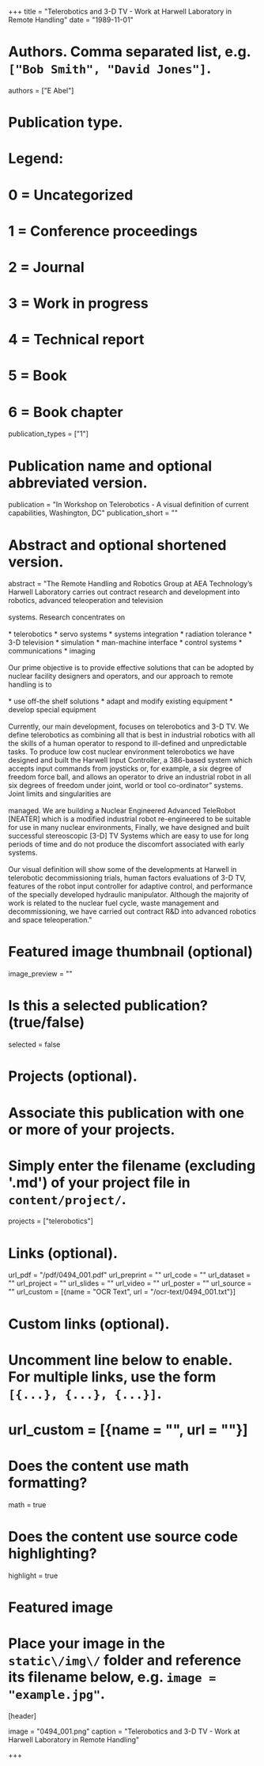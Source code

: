 +++
title = "Telerobotics and 3-D TV - Work at Harwell Laboratory in Remote Handling" 
date = "1989-11-01"

# Authors. Comma separated list, e.g. `["Bob Smith", "David Jones"]`.
authors = ["E Abel"]

# Publication type.
# Legend:
# 0 = Uncategorized
# 1 = Conference proceedings
# 2 = Journal
# 3 = Work in progress
# 4 = Technical report
# 5 = Book
# 6 = Book chapter
publication_types = ["1"]

# Publication name and optional abbreviated version.
publication = "In Workshop on Telerobotics - A visual definition of current capabilities, Washington, DC"
publication_short = ""

# Abstract and optional shortened version.
abstract = "The Remote Handling and Robotics Group at AEA Technology’s Harwell Laboratory carries out contract research and development into robotics, advanced teleoperation and television<br><br>systems. Research concentrates on<br><br>* telerobotics * servo systems * systems integration * radiation tolerance * 3-D television * simulation * man-machine interface * control systems * communications * imaging<br><br>Our prime objective is to provide effective solutions that can be adopted by nuclear facility designers and operators, and our approach to remote handling is to<br><br>* use off-the shelf solutions * adapt and modify existing equipment * develop special equipment<br><br>Currently, our main development, focuses on telerobotics and 3-D TV. We define telerobotics as combining all that is best in industrial robotics with all the skills of a human operator to respond to ill-defined and unpredictable tasks. To produce low cost nuclear environment telerobotics we have designed and built the Harwell Input Controller, a 386-based system which accepts input commands from joysticks or, for example, a six degree of freedom force ball, and allows an operator to drive an industrial robot in all six degrees of freedom under joint, world or tool co-ordinator” systems. Joint limits and singularities are<br><br>managed. We are building a Nuclear Engineered Advanced TeleRobot [NEATER] which is a modified industrial robot re-engineered to be suitable for use in many nuclear environments, Finally, we have designed and built successful stereoscopic [3-D] TV Systems which are easy to use for long periods of time and do not produce the discomfort associated with early systems.<br><br>Our visual definition will show some of the developments at Harwell in telerobotic decommissioning trials, human factors evaluations of 3-D TV, features of the robot input controller for adaptive control, and performance of the specially developed hydraulic manipulator. Although the majority of work is related to the nuclear fuel cycle, waste management and decommissioning, we have carried out contract R&D into advanced robotics and space teleoperation."

# Featured image thumbnail (optional)
image_preview = ""

# Is this a selected publication? (true/false)
selected = false

# Projects (optional).
#   Associate this publication with one or more of your projects.
#   Simply enter the filename (excluding '.md') of your project file in `content/project/`.
projects = ["telerobotics"]

# Links \(optional\).

url_pdf = "/pdf/0494_001.pdf"
url_preprint = ""
url_code = ""
url_dataset = ""
url_project = ""
url_slides = ""
url_video = ""
url_poster = ""
url_source = ""
url_custom = [{name = "OCR Text", url = "/ocr-text/0494_001.txt"}] 

# Custom links (optional).
#   Uncomment line below to enable. For multiple links, use the form `[{...}, {...}, {...}]`.
# url_custom = [{name = "", url = ""}]

# Does the content use math formatting?
math = true

# Does the content use source code highlighting?
highlight = true

# Featured image
# Place your image in the `static\/img\/` folder and reference its filename below, e.g. `image = "example.jpg"`.
[header]

image = "0494_001.png"
caption = "Telerobotics and 3-D TV - Work at Harwell Laboratory in Remote Handling"

+++
